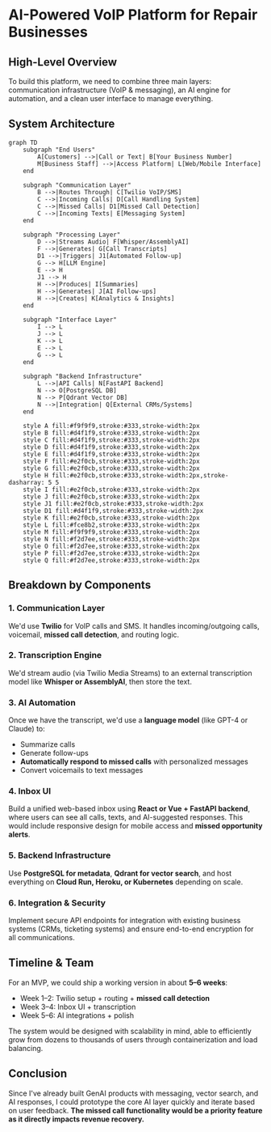 # AI-Powered VoIP Platform for Repair Businesses

## High-Level Overview
To build this platform, we need to combine three main layers: communication infrastructure (VoIP & messaging), an AI engine for automation, and a clean user interface to manage everything.

## System Architecture
```mermaid
graph TD
    subgraph "End Users"
        A[Customers] -->|Call or Text| B[Your Business Number]
        M[Business Staff] -->|Access Platform| L[Web/Mobile Interface]
    end
    
    subgraph "Communication Layer"
        B -->|Routes Through| C[Twilio VoIP/SMS]
        C -->|Incoming Calls| D[Call Handling System]
        C -->|Missed Calls| D1[Missed Call Detection]
        C -->|Incoming Texts| E[Messaging System]
    end
    
    subgraph "Processing Layer"
        D -->|Streams Audio| F[Whisper/AssemblyAI]
        F -->|Generates| G[Call Transcripts]
        D1 -->|Triggers| J1[Automated Follow-up]
        G --> H[LLM Engine]
        E --> H
        J1 --> H
        H -->|Produces| I[Summaries]
        H -->|Generates| J[AI Follow-ups]
        H -->|Creates| K[Analytics & Insights]
    end
    
    subgraph "Interface Layer"
        I --> L
        J --> L
        K --> L
        E --> L
        G --> L
    end
    
    subgraph "Backend Infrastructure"
        L -->|API Calls| N[FastAPI Backend]
        N --> O[PostgreSQL DB]
        N --> P[Qdrant Vector DB]
        N -->|Integration| Q[External CRMs/Systems]
    end
    
    style A fill:#f9f9f9,stroke:#333,stroke-width:2px
    style B fill:#d4f1f9,stroke:#333,stroke-width:2px
    style C fill:#d4f1f9,stroke:#333,stroke-width:2px
    style D fill:#d4f1f9,stroke:#333,stroke-width:2px
    style E fill:#d4f1f9,stroke:#333,stroke-width:2px
    style F fill:#e2f0cb,stroke:#333,stroke-width:2px
    style G fill:#e2f0cb,stroke:#333,stroke-width:2px
    style H fill:#e2f0cb,stroke:#333,stroke-width:2px,stroke-dasharray: 5 5
    style I fill:#e2f0cb,stroke:#333,stroke-width:2px
    style J fill:#e2f0cb,stroke:#333,stroke-width:2px
    style J1 fill:#e2f0cb,stroke:#333,stroke-width:2px
    style D1 fill:#d4f1f9,stroke:#333,stroke-width:2px
    style K fill:#e2f0cb,stroke:#333,stroke-width:2px
    style L fill:#fce8b2,stroke:#333,stroke-width:2px
    style M fill:#f9f9f9,stroke:#333,stroke-width:2px
    style N fill:#f2d7ee,stroke:#333,stroke-width:2px
    style O fill:#f2d7ee,stroke:#333,stroke-width:2px
    style P fill:#f2d7ee,stroke:#333,stroke-width:2px
    style Q fill:#f2d7ee,stroke:#333,stroke-width:2px
```

## Breakdown by Components

### 1. Communication Layer
We'd use **Twilio** for VoIP calls and SMS. It handles incoming/outgoing calls, voicemail, **missed call detection**, and routing logic.

### 2. Transcription Engine
We'd stream audio (via Twilio Media Streams) to an external transcription model like **Whisper or AssemblyAI**, then store the text.

### 3. AI Automation
Once we have the transcript, we'd use a **language model** (like GPT-4 or Claude) to:
* Summarize calls
* Generate follow-ups
* **Automatically respond to missed calls** with personalized messages
* Convert voicemails to text messages

### 4. Inbox UI
Build a unified web-based inbox using **React or Vue + FastAPI backend**, where users can see all calls, texts, and AI-suggested responses. This would include responsive design for mobile access and **missed opportunity alerts**.

### 5. Backend Infrastructure
Use **PostgreSQL for metadata**, **Qdrant for vector search**, and host everything on **Cloud Run, Heroku, or Kubernetes** depending on scale.

### 6. Integration & Security
Implement secure API endpoints for integration with existing business systems (CRMs, ticketing systems) and ensure end-to-end encryption for all communications.

## Timeline & Team
For an MVP, we could ship a working version in about **5–6 weeks**:
- Week 1–2: Twilio setup + routing + **missed call detection**
- Week 3–4: Inbox UI + transcription
- Week 5–6: AI integrations + polish

The system would be designed with scalability in mind, able to efficiently grow from dozens to thousands of users through containerization and load balancing.

## Conclusion
Since I've already built GenAI products with messaging, vector search, and AI responses, I could prototype the core AI layer quickly and iterate based on user feedback. **The missed call functionality would be a priority feature as it directly impacts revenue recovery.**

